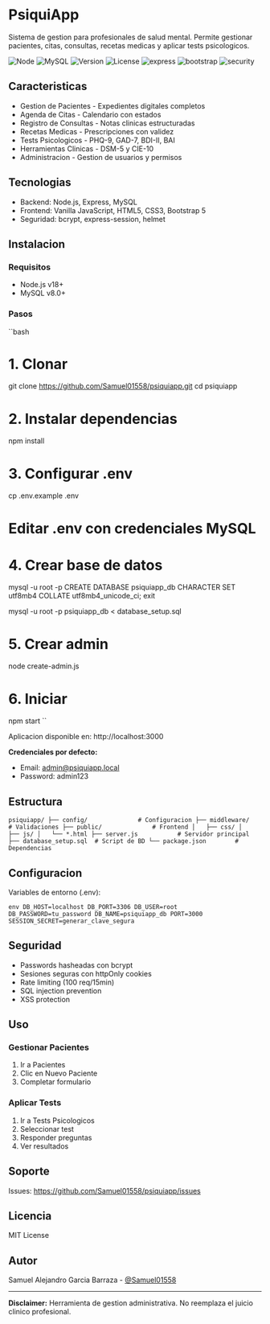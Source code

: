 # PsiquiApp

Sistema de gestion para profesionales de salud mental. Permite gestionar pacientes, citas, consultas, recetas medicas y aplicar tests psicologicos.

![Node](https://img.shields.io/badge/node-%3E%3D18.0.0-brightgreen.svg) ![MySQL](https://img.shields.io/badge/mysql-8.0-orange.svg) ![Version](https://img.shields.io/badge/version-1.0.1-blue.svg) ![License](https://img.shields.io/badge/license-MIT-green.svg) ![express](https://img.shields.io/badge/express-%5E4.18.2-lightgrey.svg) ![bootstrap](https://img.shields.io/badge/bootstrap-5.3.3-purple.svg) ![security](https://img.shields.io/badge/security-high-red.svg)


## Caracteristicas

- Gestion de Pacientes - Expedientes digitales completos
- Agenda de Citas - Calendario con estados
- Registro de Consultas - Notas clinicas estructuradas
- Recetas Medicas - Prescripciones con validez
- Tests Psicologicos - PHQ-9, GAD-7, BDI-II, BAI
- Herramientas Clinicas - DSM-5 y CIE-10
- Administracion - Gestion de usuarios y permisos

## Tecnologias

- Backend: Node.js, Express, MySQL
- Frontend: Vanilla JavaScript, HTML5, CSS3, Bootstrap 5
- Seguridad: bcrypt, express-session, helmet

## Instalacion

### Requisitos
- Node.js v18+
- MySQL v8.0+


### Pasos

``bash
# 1. Clonar
git clone https://github.com/Samuel01558/psiquiapp.git
cd psiquiapp

# 2. Instalar dependencias
npm install

# 3. Configurar .env
cp .env.example .env
# Editar .env con credenciales MySQL

# 4. Crear base de datos
mysql -u root -p
CREATE DATABASE psiquiapp_db CHARACTER SET utf8mb4 COLLATE utf8mb4_unicode_ci;
exit

mysql -u root -p psiquiapp_db < database_setup.sql

# 5. Crear admin
node create-admin.js

# 6. Iniciar
npm start
``

Aplicacion disponible en: http://localhost:3000

**Credenciales por defecto:**
- Email: admin@psiquiapp.local
- Password: admin123

## Estructura

``
psiquiapp/
├── config/              # Configuracion
├── middleware/          # Validaciones
├── public/              # Frontend
│   ├── css/
│   ├── js/
│   └── *.html
├── server.js           # Servidor principal
├── database_setup.sql  # Script de BD
└── package.json        # Dependencias
``

## Configuracion

Variables de entorno (.env):

``env
DB_HOST=localhost
DB_PORT=3306
DB_USER=root
DB_PASSWORD=tu_password
DB_NAME=psiquiapp_db
PORT=3000
SESSION_SECRET=generar_clave_segura
``

## Seguridad

- Passwords hasheadas con bcrypt
- Sesiones seguras con httpOnly cookies
- Rate limiting (100 req/15min)
- SQL injection prevention
- XSS protection

## Uso

### Gestionar Pacientes
1. Ir a Pacientes
2. Clic en Nuevo Paciente
3. Completar formulario

### Aplicar Tests
1. Ir a Tests Psicologicos
2. Seleccionar test
3. Responder preguntas
4. Ver resultados

## Soporte

Issues: https://github.com/Samuel01558/psiquiapp/issues

## Licencia

MIT License

## Autor

Samuel Alejandro Garcia Barraza - [@Samuel01558](https://github.com/Samuel01558)

---

**Disclaimer:** Herramienta de gestion administrativa. No reemplaza el juicio clinico profesional.
